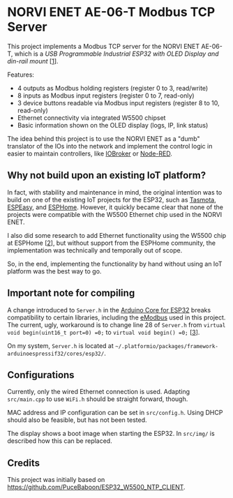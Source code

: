 # NORVI ENET AE-06-T Modbus TCP Server

This project implements a Modbus TCP server for the NORVI ENET AE-06-T, which is a *USB Programmable Industrial ESP32 with OLED Display and din-rail mount* \[[1](https://norvi.lk/product/industrial-esp32-ethernet/)\].

Features:
* 4 outputs as Modbus holding registers (register 0 to 3, read/write)
* 8 inputs as Modbus input registers (register 0 to 7, read-only)
* 3 device buttons readable via Modbus input registers (register 8 to 10, read-only)
* Ethernet connectivity via integrated W5500 chipset
* Basic information shown on the OLED display (logs, IP, link status)

The idea behind this project is to use the NORVI ENET as a "dumb" translator of the IOs into the network and implement the control logic in easier to maintain controllers, like [IOBroker](https://github.com/ioBroker/ioBroker) or [Node-RED](https://github.com/node-red/node-red).


## Why not build upon an existing IoT platform?

In fact, with stability and maintenance in mind, the original intention was to build on one of the existing IoT projects for the ESP32, such as [Tasmota](https://github.com/arendst/Tasmota), [ESPEasy](https://github.com/letscontrolit/ESPEasy), and [ESPHome](https://github.com/esphome/esphome). However, it quickly became clear that none of the projects were compatible with the W5500 Ethernet chip used in the NORVI ENET.

I also did some research to add Ethernet functionality using the W5500 chip at ESPHome \[[2](https://github.com/esphome/feature-requests/issues/1235#issuecomment-1169079495)\], but without support from the ESPHome community, the implementation was technically and temporally out of scope.

So, in the end, implementing the functionality by hand without using an IoT platform was the best way to go.


## Important note for compiling

A change introduced to `Server.h` in the [Arduino Core for ESP32](https://github.com/espressif/arduino-esp32) breaks compatibility to certain libraries, including the [eModbus](https://github.com/eModbus/eModbus) used in this project. The current, ugly, workaround is to change line 28 of `Server.h` from `virtual void begin(uint16_t port=0) =0;` to `virtual void begin() =0;` \[[3](https://github.com/arduino-libraries/Ethernet/issues/88#issuecomment-455498941)\].

On my system, `Server.h` is located at `~/.platformio/packages/framework-arduinoespressif32/cores/esp32/`.
 

## Configurations

Currently, only the wired Ethernet connection is used. Adapting `src/main.cpp` to use `WiFi.h` should be straight forward, though.

MAC address and IP configuration can be set in `src/config.h`. Using DHCP should also be feasible, but has not been tested.

The display shows a boot image when starting the ESP32. In `src/img/` is described how this can be replaced.


## Credits

This project was initially based on https://github.com/PuceBaboon/ESP32_W5500_NTP_CLIENT.



